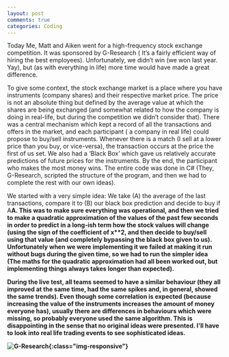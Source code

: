 ```yaml
---
layout: post
comments: true
categories: Coding
---
```


Today Me, Matt and Aiken went for a high-frequency stock exchange competition. It was sponsored by G-Research ( It’s a fairly efficient way of hiring the best employees).
Unfortunately, we didn’t win (we won last year. Yay), but (as with everything in life) more time would have made a great difference.

To give some context, the stock exchange market is a place where you have instruments (company shares) and their respective market price. The price is not an absolute thing but defined by the average value at which the shares are being exchanged (and somewhat related to how the company is doing in real-life, but during the competition we didn’t consider that). There was a central mechanism which kept a record of all the transactions and offers in the market, and each participant ( a company in real life) could propose to buy/sell instruments. Whenever there is a match (I sell at a lower price than you buy, or vice-versa), the transaction occurs at the price the first of us set. We also had a ‘Black Box’ which gave us relatively accurate predictions of future prices for the instruments. By the end, the participant who makes the most money wins. The entire code was done in C# (They, G-Research, scripted the structure of the program, and then we had to complete the rest with our own ideas).

We started with a very simple idea: We take (A) the average of the last transactions, compare it to (B) our black box prediction and decide to buy if A<B or sell if B>A. This was to make sure everything was operational, and then we tried to make a quadratic approximation of the values of the past few seconds in order to predict in a long-ish term how the stock values will change (using the sign of the coefficient of x**2, and then decide to buy/sell using that value (and completely bypassing the black box given to us). Unfortunately when we were implementing it we failed at making it run without bugs during the given time, so we had to run the simpler idea (The maths for the quadratic approximation had all been worked out, but implementing things always takes longer than expected).

During the live test, all teams seemed to have a similar behaviour (they all improved at the same time, had the same spikes and, in general, showed the same trends). Even though some correlation is expected (because increasing the value of the instruments increases the amount of money everyone has), usually there are differences in behaviours which were missing, so probably everyone used the same algorithm. This is disappointing in the sense that no original ideas were presented. I'll have to look into real life trading events to see sophisticated ideas.

![G-Research](../../../../photos/g-research.jpg){:class="img-responsive"}
